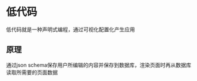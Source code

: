 # 低代码
低代码就是一种声明式编程，通过可视化配置化产生应用            
## 原理
通过json schema保存用户所编辑的内容并保存到数据库，渲染页面时再从数据库读取所需要的页面数据
##  
